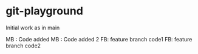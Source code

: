 # git-playground

Initial work as in main

MB : Code added
MB : Code added 2
FB: feature branch code1
FB: feature branch code2
